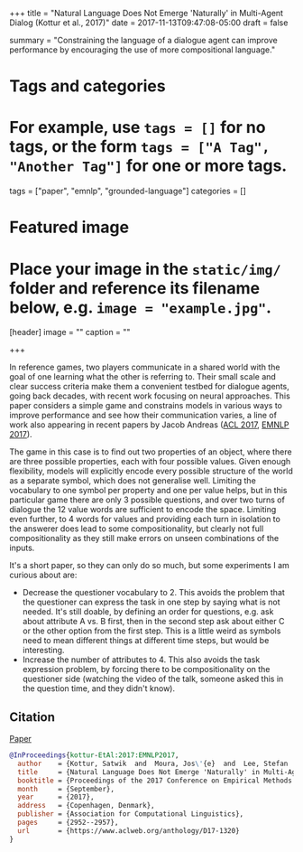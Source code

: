 +++
title = "Natural Language Does Not Emerge 'Naturally' in Multi-Agent Dialog (Kottur et al., 2017)"
date = 2017-11-13T09:47:08-05:00
draft = false

summary = "Constraining the language of a dialogue agent can improve performance by encouraging the use of more compositional language."

# Tags and categories
# For example, use `tags = []` for no tags, or the form `tags = ["A Tag", "Another Tag"]` for one or more tags.
tags = ["paper", "emnlp", "grounded-language"]
categories = []

# Featured image
# Place your image in the `static/img/` folder and reference its filename below, e.g. `image = "example.jpg"`.
[header]
image = ""
caption = ""

+++

In reference games, two players communicate in a shared world with the goal of one learning what the other is referring to.
Their small scale and clear success criteria make them a convenient testbed for dialogue agents, going back decades, with recent work focusing on neural approaches.
This paper considers a simple game and constrains models in various ways to improve performance and see how their communication varies, a line of work also appearing in recent papers by Jacob Andreas ([ACL 2017](http://aclweb.org/anthology/P/P17/P17-1022.pdf), [EMNLP 2017](https://aclanthology.info/pdf/D/D17/D17-1310.pdf)).

The game in this case is to find out two properties of an object, where there are three possible properties, each with four possible values.
Given enough flexibility, models will explicitly encode every possible structure of the world as a separate symbol, which does not generalise well.
Limiting the vocabulary to one symbol per property and one per value helps, but in this particular game there are only 3 possible questions, and over two turns of dialogue the 12 value words are sufficient to encode the space.
Limiting even further, to 4 words for values and providing each turn in isolation to the answerer does lead to some compositionality, but clearly not full compositionality as they still make errors on unseen combinations of the inputs.

It's a short paper, so they can only do so much, but some experiments I am curious about are:

- Decrease the questioner vocabulary to 2. This avoids the problem that the questioner can express the task in one step by saying what is not needed. It's still doable, by defining an order for questions, e.g. ask about attribute A vs. B first, then in the second step ask about either C or the other option from the first step. This is a little weird as symbols need to mean different things at different time steps, but would be interesting.
- Increase the number of attributes to 4. This also avoids the task expression problem, by forcing there to be compositionality on the questioner side (watching the video of the talk, someone asked this in the question time, and they didn't know).

## Citation

[Paper](https://www.aclweb.org/anthology/D17-1320)

```bibtex
@InProceedings{kottur-EtAl:2017:EMNLP2017,
  author    = {Kottur, Satwik  and  Moura, Jos\'{e}  and  Lee, Stefan  and  Batra, Dhruv},
  title     = {Natural Language Does Not Emerge 'Naturally' in Multi-Agent Dialog},
  booktitle = {Proceedings of the 2017 Conference on Empirical Methods in Natural Language Processing},
  month     = {September},
  year      = {2017},
  address   = {Copenhagen, Denmark},
  publisher = {Association for Computational Linguistics},
  pages     = {2952--2957},
  url       = {https://www.aclweb.org/anthology/D17-1320}
}
```
